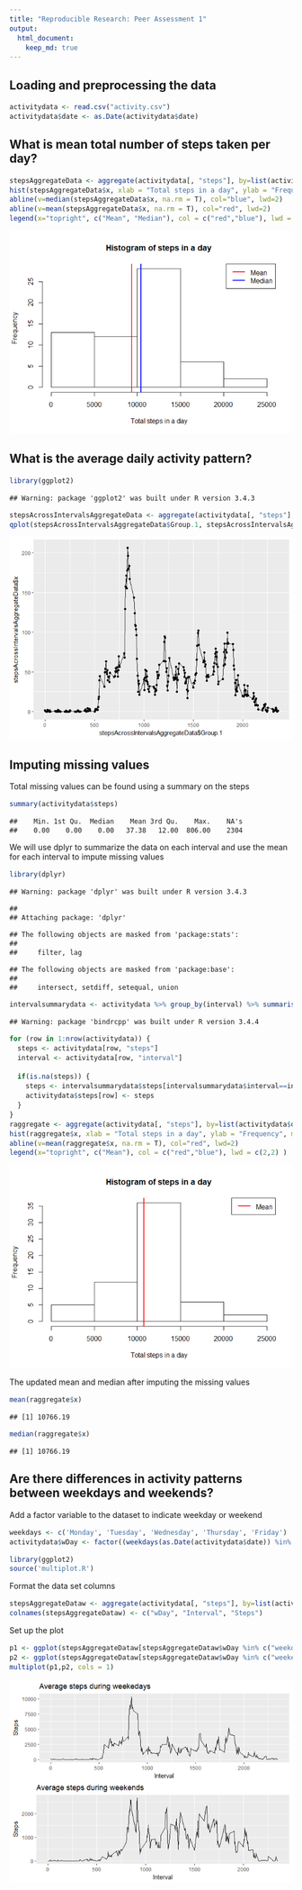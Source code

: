 ```yaml
---
title: "Reproducible Research: Peer Assessment 1"
output: 
  html_document:
    keep_md: true
---
```



## Loading and preprocessing the data

```r
activitydata <- read.csv("activity.csv")
activitydata$date <- as.Date(activitydata$date)
```

## What is mean total number of steps taken per day?

```r
stepsAggregateData <- aggregate(activitydata[, "steps"], by=list(activitydata$date), FUN=sum, na.rm=T)
hist(stepsAggregateData$x, xlab = "Total steps in a day", ylab = "Frequency", main = "Histogram of steps in a day")
abline(v=median(stepsAggregateData$x, na.rm = T), col="blue", lwd=2)
abline(v=mean(stepsAggregateData$x, na.rm = T), col="red", lwd=2)
legend(x="topright", c("Mean", "Median"), col = c("red","blue"), lwd = c(2,2) )
```

![](PA1_template_files/figure-html/unnamed-chunk-2-1.png)<!-- -->


## What is the average daily activity pattern?

```r
library(ggplot2)
```

```
## Warning: package 'ggplot2' was built under R version 3.4.3
```

```r
stepsAcrossIntervalsAggregateData <- aggregate(activitydata[, "steps"], by=list(activitydata$interval), FUN=mean, na.rm=T)
qplot(stepsAcrossIntervalsAggregateData$Group.1, stepsAcrossIntervalsAggregateData$x) + geom_line()
```

![](PA1_template_files/figure-html/unnamed-chunk-3-1.png)<!-- -->


## Imputing missing values
Total missing values can be found using a summary on the steps

```r
summary(activitydata$steps)
```

```
##    Min. 1st Qu.  Median    Mean 3rd Qu.    Max.    NA's 
##    0.00    0.00    0.00   37.38   12.00  806.00    2304
```
We will use dplyr to summarize the data on each interval and use the mean for each interval to impute missing values

```r
library(dplyr)
```

```
## Warning: package 'dplyr' was built under R version 3.4.3
```

```
## 
## Attaching package: 'dplyr'
```

```
## The following objects are masked from 'package:stats':
## 
##     filter, lag
```

```
## The following objects are masked from 'package:base':
## 
##     intersect, setdiff, setequal, union
```

```r
intervalsummarydata <- activitydata %>% group_by(interval) %>% summarise_at(vars(steps), funs(mean(., na.rm=T)))
```

```
## Warning: package 'bindrcpp' was built under R version 3.4.4
```

```r
for (row in 1:nrow(activitydata)) {
  steps <- activitydata[row, "steps"]
  interval <- activitydata[row, "interval"]
  
  if(is.na(steps)) {
    steps <- intervalsummarydata$steps[intervalsummarydata$interval==interval]
    activitydata$steps[row] <- steps
  }
}
raggregate <- aggregate(activitydata[, "steps"], by=list(activitydata$date), FUN=sum, na.rm=T)
hist(raggregate$x, xlab = "Total steps in a day", ylab = "Frequency", main = "Histogram of steps in a day")
abline(v=mean(raggregate$x, na.rm = T), col="red", lwd=2)
legend(x="topright", c("Mean"), col = c("red","blue"), lwd = c(2,2) )
```

![](PA1_template_files/figure-html/unnamed-chunk-5-1.png)<!-- -->

The updated mean and median after imputing the missing values

```r
mean(raggregate$x)
```

```
## [1] 10766.19
```

```r
median(raggregate$x)
```

```
## [1] 10766.19
```



## Are there differences in activity patterns between weekdays and weekends?

Add a factor variable to the dataset to indicate weekday or weekend

```r
weekdays <- c('Monday', 'Tuesday', 'Wednesday', 'Thursday', 'Friday')
activitydata$wDay <- factor((weekdays(as.Date(activitydata$date)) %in% weekdays), levels=c(FALSE, TRUE), labels=c('weekend', 'weekday'))
```


```r
library(ggplot2)
source('multiplot.R')
```
Format the data set columns

```r
stepsAggregateDataw <- aggregate(activitydata[, "steps"], by=list(activitydata$wDay, activitydata$interval), FUN=sum, na.rm=T)
colnames(stepsAggregateDataw) <- c("wDay", "Interval", "Steps")
```

Set up the plot

```r
p1 <- ggplot(stepsAggregateDataw[stepsAggregateDataw$wDay %in% c("weekday"), ], aes(x=Interval, y=Steps)) + geom_line() + ggtitle("Average steps during weekedays")
p2 <- ggplot(stepsAggregateDataw[stepsAggregateDataw$wDay %in% c("weekend"), ], aes(x=Interval, y=Steps)) + geom_line() + ggtitle("Average steps during weekends")
multiplot(p1,p2, cols = 1)
```

![](PA1_template_files/figure-html/unnamed-chunk-10-1.png)<!-- -->

